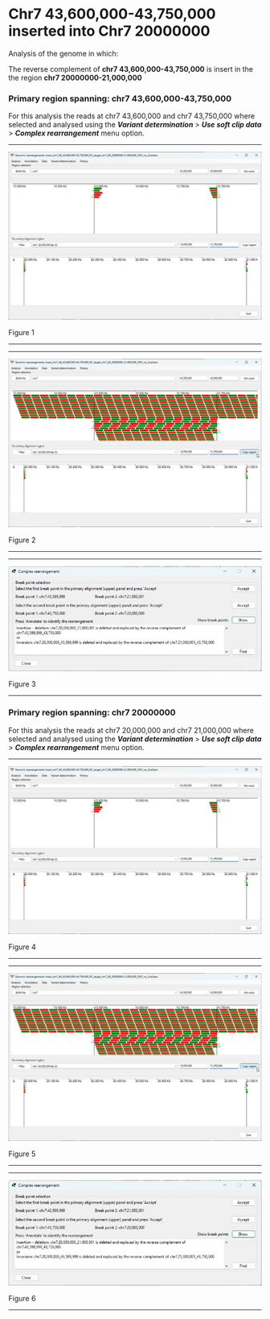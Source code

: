 # Chr7 43,600,000-43,750,000  inserted into Chr7 20000000

Analysis of the genome in which: 

The reverse complement of **chr7 43,600,000-43,750,000** is insert in the the region **chr7 20000000-21,000,000**

### Primary region spanning: chr7 43,600,000-43,750,000 

For this analysis the reads at chr7 43,600,000 and chr7 43,750,000 where selected and analysed using the
 ___Variant determination___ > ___Use soft clip data___ > ___Complex rearrangement___ menu option.

<hr />

![image](images/insert_chr7_60_43,600,000-43,750,000_RC_target_chr7_60_20000000-21,000,000_ONT_no_2nd_1.jpg)

Figure 1

<hr />

<hr />

![image](images/insert_chr7_60_43,600,000-43,750,000_RC_target_chr7_60_20000000-21,000,000_ONT_no_2nd_1_all.jpg)

Figure 2

<hr />

<hr />

![image](images/insert_chr7_60_43,600,000-43,750,000_RC_target_chr7_60_20000000-21,000,000_ONT_no_2nd_1_result.jpg)

Figure 3

<hr />

### Primary region spanning: chr7 20000000 

For this analysis the reads at chr7 20,000,000 and chr7 21,000,000 where selected and analysed using the
 ___Variant determination___ > ___Use soft clip data___ > ___Complex rearrangement___ menu option.

<hr />

![image](images/insert_chr7_60_43,600,000-43,750,000_RC_target_chr7_60_20000000-21,000,000_ONT_no_2nd_1.jpg)

Figure 4

<hr />

<hr />

![image](images/insert_chr7_60_43,600,000-43,750,000_RC_target_chr7_60_20000000-21,000,000_ONT_no_2nd_1_all.jpg)

Figure 5

<hr />

<hr />

![image](images/insert_chr7_60_43,600,000-43,750,000_RC_target_chr7_60_20000000-21,000,000_ONT_no_2nd_1_result.jpg)

Figure 6

<hr />

